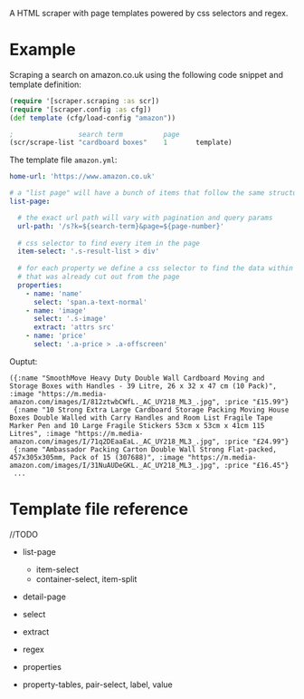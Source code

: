 A HTML scraper with page templates powered by css selectors and regex.

# Example

Scraping a search on amazon.co.uk using the following code snippet and template definition: 

```clojure
(require '[scraper.scraping :as scr])
(require '[scraper.config :as cfg])
(def template (cfg/load-config "amazon"))

;                search term          page
(scr/scrape-list "cardboard boxes"    1       template) 
```

The template file `amazon.yml`:
```yaml
home-url: 'https://www.amazon.co.uk'

# a "list page" will have a bunch of items that follow the same structure
list-page:

  # the exact url path will vary with pagination and query params
  url-path: '/s?k=${search-term}&page=${page-number}'
  
  # css selector to find every item in the page 
  item-select: '.s-result-list > div'
  
  # for each property we define a css selector to find the data within the item html 
  # that was already cut out from the page 
  properties:
    - name: 'name'
      select: 'span.a-text-normal'
    - name: 'image'
      select: '.s-image'
      extract: 'attrs src'
    - name: 'price'
      select: '.a-price > .a-offscreen'
```

Ouptut:
```
({:name "SmoothMove Heavy Duty Double Wall Cardboard Moving and Storage Boxes with Handles - 39 Litre, 26 x 32 x 47 cm (10 Pack)", :image "https://m.media-amazon.com/images/I/812ztwbCWfL._AC_UY218_ML3_.jpg", :price "£15.99"} 
 {:name "10 Strong Extra Large Cardboard Storage Packing Moving House Boxes Double Walled with Carry Handles and Room List Fragile Tape Marker Pen and 10 Large Fragile Stickers 53cm x 53cm x 41cm 115 Litres", :image "https://m.media-amazon.com/images/I/71q2DEaaEaL._AC_UY218_ML3_.jpg", :price "£24.99"} 
 {:name "Ambassador Packing Carton Double Wall Strong Flat-packed, 457x305x305mm, Pack of 15 (307688)", :image "https://m.media-amazon.com/images/I/31NuAUDeGKL._AC_UY218_ML3_.jpg", :price "£16.45"}
 ... 
```

# Template file reference
//TODO

- list-page
    - item-select
    - container-select, item-split
    
- detail-page

- select
- extract
- regex

- properties

- property-tables, pair-select, label, value